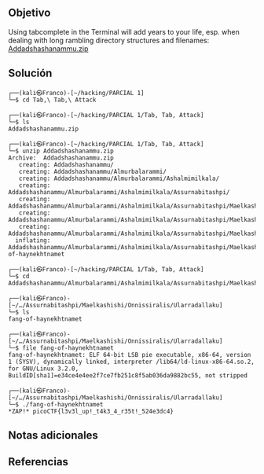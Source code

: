 ## Objetivo

Using tabcomplete in the Terminal will add years to your life, esp. when dealing with long rambling directory structures and filenames: [Addadshashanammu.zip](https://mercury.picoctf.net/static/659efd595171e4c40378be6a2e9b7298/Addadshashanammu.zip)
## Solución                                                                                     
```
┌──(kali㉿Franco)-[~/hacking/PARCIAL 1]
└─$ cd Tab,\ Tab,\ Attack 
                                                                                                
┌──(kali㉿Franco)-[~/hacking/PARCIAL 1/Tab, Tab, Attack]
└─$ ls                 
Addadshashanammu.zip
                                                                                                
┌──(kali㉿Franco)-[~/hacking/PARCIAL 1/Tab, Tab, Attack]
└─$ unzip Addadshashanammu.zip 
Archive:  Addadshashanammu.zip
   creating: Addadshashanammu/
   creating: Addadshashanammu/Almurbalarammi/
   creating: Addadshashanammu/Almurbalarammi/Ashalmimilkala/
   creating: Addadshashanammu/Almurbalarammi/Ashalmimilkala/Assurnabitashpi/
   creating: Addadshashanammu/Almurbalarammi/Ashalmimilkala/Assurnabitashpi/Maelkashishi/
   creating: Addadshashanammu/Almurbalarammi/Ashalmimilkala/Assurnabitashpi/Maelkashishi/Onnissiralis/
   creating: Addadshashanammu/Almurbalarammi/Ashalmimilkala/Assurnabitashpi/Maelkashishi/Onnissiralis/Ularradallaku/
  inflating: Addadshashanammu/Almurbalarammi/Ashalmimilkala/Assurnabitashpi/Maelkashishi/Onnissiralis/Ularradallaku/fang-of-haynekhtnamet  
                                                                                                
┌──(kali㉿Franco)-[~/hacking/PARCIAL 1/Tab, Tab, Attack]
└─$ cd Addadshashanammu/Almurbalarammi/Ashalmimilkala/Assurnabitashpi/Maelkashishi/Onnissiralis/Ularradallaku 
                                                                                                
┌──(kali㉿Franco)-[~/…/Assurnabitashpi/Maelkashishi/Onnissiralis/Ularradallaku]
└─$ ls
fang-of-haynekhtnamet
                                                                                                
┌──(kali㉿Franco)-[~/…/Assurnabitashpi/Maelkashishi/Onnissiralis/Ularradallaku]
└─$ file fang-of-haynekhtnamet         
fang-of-haynekhtnamet: ELF 64-bit LSB pie executable, x86-64, version 1 (SYSV), dynamically linked, interpreter /lib64/ld-linux-x86-64.so.2, for GNU/Linux 3.2.0, BuildID[sha1]=e34ce4e4ee2f7ce7fb251c8f5ab036da9882bc55, not stripped
                                                                                                
┌──(kali㉿Franco)-[~/…/Assurnabitashpi/Maelkashishi/Onnissiralis/Ularradallaku]
└─$ ./fang-of-haynekhtnamet 
*ZAP!* picoCTF{l3v3l_up!_t4k3_4_r35t!_524e3dc4}
```         
## Notas adicionales

## Referencias